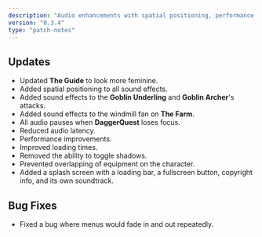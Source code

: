 ```yaml
---
description: "Audio enhancements with spatial positioning, performance improvements, new splash screen, and equipment overlap fixes."
version: "0.3.4"
type: "patch-notes"
---
```


## Updates

- Updated **The Guide** to look more feminine.
- Added spatial positioning to all sound effects.
- Added sound effects to the **Goblin Underling** and **Goblin Archer**'s attacks.
- Added sound effects to the windmill fan on **The Farm**.
- All audio pauses when **DaggerQuest** loses focus.
- Reduced audio latency.
- Performance improvements.
- Improved loading times.
- Removed the ability to toggle shadows.
- Prevented overlapping of equipment on the character.
- Added a splash screen with a loading bar, a fullscreen button, copyright info, and its own soundtrack.

## Bug Fixes

- Fixed a bug where menus would fade in and out repeatedly.